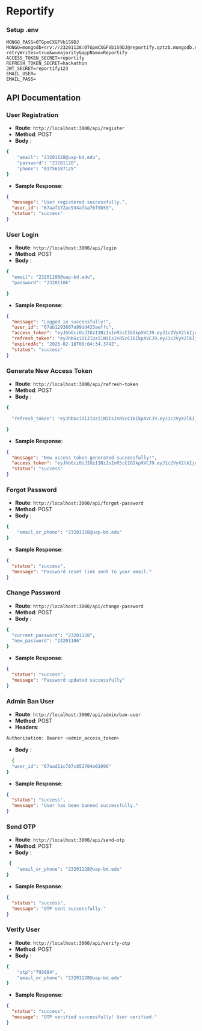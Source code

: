 # Reportify

### Setup .env

```
MONGO_PASS=0TGpmCXGFVb1S9DJ
MONGO=mongodb+srv://23201128:0TGpmCXGFVb1S9DJ@reportify.qztzb.mongodb.net/?retryWrites=true&w=majority&appName=Reportify
ACCESS_TOKEN_SECRET=reportify
REFRESH_TOKEN_SECRET=hackathon
JWT_SECRET=reportify123
EMAIL_USER=
EMAIL_PASS=
```

## API Documentation

### User Registration

- **Route**: `http://localhost:3000/api/register`
- **Method**: POST
- **Body** :

```bash
{
    "email": "23201128@uap-bd.edu",
    "password": "23201128",
    "phone": "01756187125"
}
```

- **Sample Response**:

```json
{
  "message": "User registered successfully.",
  "user_id": "67aaf172ac934afba76f9b59",
  "status": "success"
}
```

### User Login

- **Route**: `http://localhost:3000/api/login`
- **Method**: POST
- **Body** :

```bash
{
  "email": "23201106@uap-bd.edu",
  "password": "23201106"

}
```

- **Sample Response**:

```json
{
  "message": "Logged in successfully!",
  "user_id": "67ab1293607a99dd433aeffc",
  "access_token": "eyJhbGciOiJIUzI1NiIsInR5cCI6IkpXVCJ9.eyJ1c2VyX2lkIjoiNjdhYjEyOTM2MDdhOTlkZDQzM2FlZmZjIiwiZW1haWwiOiIyMzIwMTEwNkB1YXAtYmQuZWR1IiwiaWF0IjoxNzM5MjY0Njc0LCJleHAiOjE3Mzk4Njk0NzR9.dB6M-XcudkA9d0HWa0ZL4U_oJTe03IQMfM_8htPShd0",
  "refresh_token": "eyJhbGciOiJIUzI1NiIsInR5cCI6IkpXVCJ9.eyJ1c2VyX2lkIjoiNjdhYjEyOTM2MDdhOTlkZDQzM2FlZmZjIiwiaWF0IjoxNzM5MjY0Njc0LCJleHAiOjE3NDE4NTY2NzR9.fmpT__OxoPSq1YXir45IUzY83W-tag8ZbLZ4ReYOD1Y",
  "expiredAt": "2025-02-18T09:04:34.374Z",
  "status": "success"
}
```

### Generate New Access Token

- **Route**: `http://localhost:3000/api/refresh-token`
- **Method**: POST
- **Body** :

```bash
{

  "refresh_token": "eyJhbGciOiJIUzI1NiIsInR5cCI6IkpXVCJ9.eyJ1c2VyX2lkIjoiNjdhYWQxMWM3MDdjODUyNzA0ZTAxOTk2IiwiaWF0IjoxNzM5MjUzNTY4LCJleHAiOjE3NDE4NDU1Njh9.0V1HDBqAtAd1b3ZXVPFNU0Y2B_gdGRMPkZST58jpydA"

}
```

- **Sample Response**:

```json
{
  "message": "New access token generated successfully!",
  "access_token": "eyJhbGciOiJIUzI1NiIsInR5cCI6IkpXVCJ9.eyJ1c2VyX2lkIjoiNjdhYWQxMWM3MDdjODUyNzA0ZTAxOTk2IiwiaWF0IjoxNzM5MjU1NDI5LCJleHAiOjE3Mzk4NjAyMjl9.j8v_97IFe4ar2tzsKMzYuLD960UNlg-plpYiIpwPV4Y",
  "status": "success"
}
```

### Forgot Password

- **Route**: `http://localhost:3000/api/forgot-password`
- **Method**: POST
- **Body** :

```bash
{
    "email_or_phone": "23201128@uap-bd.edu"
}
```

- **Sample Response**:

```json
{
  "status": "success",
  "message": "Password reset link sent to your email."
}
```

### Change Password

- **Route**: `http://localhost:3000/api/change-password`
- **Method**: POST
- **Body** :

```bash
{
  "current_password": "23201128",
  "new_password": "23201106"
}

```

- **Sample Response**:

```json
{
  "status": "success",
  "message": "Password updated successfully"
}
```

### Admin Ban User

- **Route**: `http://localhost:3000/api/admin/ban-user`
- **Method**: POST
- **Headers**:

```bash
Authorization: Bearer <admin_access_token>
```

- **Body** :

```bash
  {
  "user_id": "67aad11c707c852704e01996"
}

```

- **Sample Response**:

```json
{
  "status": "success",
  "message": "User has been banned successfully."
}
```

### Send OTP

- **Route**: `http://localhost:3000/api/send-otp`
- **Method**: POST
- **Body** :

```bash
 {
    "email_or_phone": "23201128@uap-bd.edu"
}
```

- **Sample Response**:

```json
{
  "status": "success",
  "message": "OTP sent successfully."
}
```

### Verify User

- **Route**: `http://localhost:3000/api/verify-otp`
- **Method**: POST
- **Body** :

```bash
{
    "otp":"793084",
    "email_or_phone": "23201128@uap-bd.edu"
}
```

- **Sample Response**:

```json
{
  "status": "success",
  "message": "OTP verified successfully! User verified."
}
```
